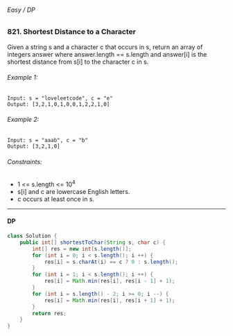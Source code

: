 ###### Easy / DP

### 821. Shortest Distance to a Character

Given a string s and a character c that occurs in s, return an array of integers answer where answer.length == s.length and answer[i] is the shortest distance from s[i] to the character c in s.

 

###### Example 1:
```
Input: s = "loveleetcode", c = "e"
Output: [3,2,1,0,1,0,0,1,2,2,1,0]
```
###### Example 2:
```
Input: s = "aaab", c = "b"
Output: [3,2,1,0]
```

###### Constraints:

- 1 <= s.length <= 10<sup>4</sup>
- s[i] and c are lowercase English letters.
- c occurs at least once in s.

***

#### DP

```java
class Solution {
    public int[] shortestToChar(String s, char c) {
        int[] res = new int[s.length()];
        for (int i = 0; i < s.length(); i ++) {
            res[i] = s.charAt(i) == c ? 0 : s.length();
        }
        for (int i = 1; i < s.length(); i ++) {
            res[i] = Math.min(res[i], res[i - 1] + 1);
        }
        for (int i = s.length() - 2; i >= 0; i --) {
            res[i] = Math.min(res[i], res[i + 1] + 1);
        }
        return res;
    }
}
```
